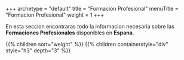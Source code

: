 +++
archetype = "default"
title = "Formacion Profesional"
menuTitle = "Formacion Profesional"
weight = 1
+++

En esta seccion encontraras todo la informacion necesaria sobre las **Formaciones Profesionales** disponibles en **Espana**.


{{% children sort="weight" %}}
{{% children containerstyle="div" style="h3" depth="3" %}}
